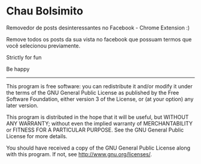 # Chau Bolsimito
Removedor de posts desinteressantes no Facebook - Chrome Extension :)

Remove todos os posts da sua vista no facebook que possuam termos
que você selecionou previamente.

Strictly for fun

Be happy

--------------------------

This program is free software: you can redistribute it and/or modify
it under the terms of the GNU General Public License as published by
the Free Software Foundation, either version 3 of the License, or
(at your option) any later version.

This program is distributed in the hope that it will be useful,
but WITHOUT ANY WARRANTY; without even the implied warranty of
MERCHANTABILITY or FITNESS FOR A PARTICULAR PURPOSE.  See the
GNU General Public License for more details.

You should have received a copy of the GNU General Public License
along with this program.  If not, see <http://www.gnu.org/licenses/>.